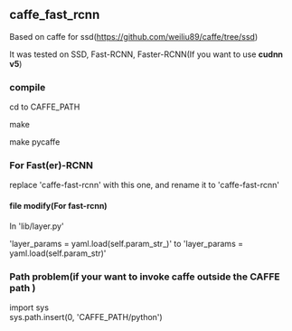 ## caffe_fast_rcnn
Based on caffe for ssd(https://github.com/weiliu89/caffe/tree/ssd)

It was tested on SSD, Fast-RCNN, Faster-RCNN(If you want to use **cudnn v5**)

### compile
cd to CAFFE_PATH

make 

make pycaffe

### For Fast(er)-RCNN
replace 'caffe-fast-rcnn' with this one, and rename it to 'caffe-fast-rcnn'

  #### file modify(For fast-rcnn)
  In 'lib/layer.py' 

  'layer_params = yaml.load(self.param_str_)' to 
  'layer_params = yaml.load(self.param_str)' 



### Path problem(if your want to invoke caffe outside the CAFFE path )
import sys  
sys.path.insert(0, 'CAFFE_PATH/python')
